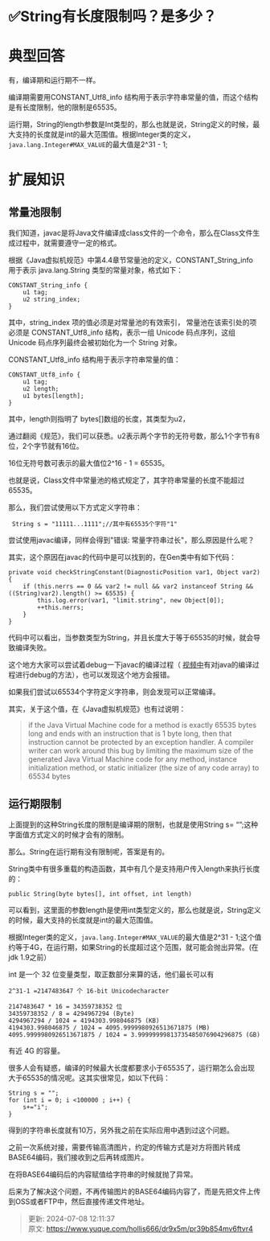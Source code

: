 # ✅String有长度限制吗？是多少？

# 典型回答


有，编译期和运行期不一样。



编译期需要用CONSTANT_Utf8_info 结构用于表示字符串常量的值，而这个结构是有长度限制，他的限制是65535。



运行期，String的length参数是Int类型的，那么也就是说，String定义的时候，最大支持的长度就是int的最大范围值。根据Integer类的定义，`java.lang.Integer#MAX_VALUE`的最大值是2^31 - 1;





# 扩展知识


## 常量池限制


我们知道，javac是将Java文件编译成class文件的一个命令，那么在Class文件生成过程中，就需要遵守一定的格式。



根据《Java虚拟机规范》中第4.4章节常量池的定义，CONSTANT_String_info 用于表示 java.lang.String 类型的常量对象，格式如下：



```plain
CONSTANT_String_info {
    u1 tag;
    u2 string_index;
}
```



其中，string_index 项的值必须是对常量池的有效索引， 常量池在该索引处的项必须是 CONSTANT_Utf8_info 结构，表示一组 Unicode 码点序列，这组 Unicode 码点序列最终会被初始化为一个 String 对象。



CONSTANT_Utf8_info 结构用于表示字符串常量的值：



```plain
CONSTANT_Utf8_info {
    u1 tag;
    u2 length;
    u1 bytes[length];
}
```



其中，length则指明了 bytes[]数组的长度，其类型为u2，



通过翻阅《规范》，我们可以获悉。u2表示两个字节的无符号数，那么1个字节有8位，2个字节就有16位。



16位无符号数可表示的最大值位2^16 - 1 = 65535。



也就是说，Class文件中常量池的格式规定了，其字符串常量的长度不能超过65535。



那么，我们尝试使用以下方式定义字符串：



```plain
 String s = "11111...1111";//其中有65535个字符"1"
```



尝试使用javac编译，同样会得到"错误: 常量字符串过长"，那么原因是什么呢？

其实，这个原因在javac的代码中是可以找到的，在Gen类中有如下代码：



```plain
private void checkStringConstant(DiagnosticPosition var1, Object var2) {
    if (this.nerrs == 0 && var2 != null && var2 instanceof String && ((String)var2).length() >= 65535) {
        this.log.error(var1, "limit.string", new Object[0]);
        ++this.nerrs;
    }
}
```



代码中可以看出，当参数类型为String，并且长度大于等于65535的时候，就会导致编译失败。



这个地方大家可以尝试着debug一下javac的编译过程（ [视频中](https://www.bilibili.com/video/BV1uK4y1t7H1/?spm_id_from=333.999.0.0)有对java的编译过程进行debug的方法），也可以发现这个地方会报错。



如果我们尝试以65534个字符定义字符串，则会发现可以正常编译。



其实，关于这个值，在《Java虚拟机规范》也有过说明：



> if the Java Virtual Machine code for a method is exactly 65535 bytes long and ends with an instruction that is 1 byte long, then that instruction cannot be protected by an exception handler. A compiler writer can work around this bug by limiting the maximum size of the generated Java Virtual Machine code for any method, instance initialization method, or static initializer (the size of any code array) to 65534 bytes
>



## 运行期限制




上面提到的这种String长度的限制是编译期的限制，也就是使用String s= “”;这种字面值方式定义的时候才会有的限制。



那么。String在运行期有没有限制呢，答案是有的。



String类中有很多重载的构造函数，其中有几个是支持用户传入length来执行长度的：



```plain
public String(byte bytes[], int offset, int length)
```



可以看到，这里面的参数length是使用int类型定义的，那么也就是说，String定义的时候，最大支持的长度就是int的最大范围值。



根据Integer类的定义，`java.lang.Integer#MAX_VALUE`的最大值是2^31 - 1;这个值约等于4G，在运行期，如果String的长度超过这个范围，就可能会抛出异常。(在jdk 1.9之前）



int 是一个 32 位变量类型，取正数部分来算的话，他们最长可以有



```plain
2^31-1 =2147483647 个 16-bit Unicodecharacter

2147483647 * 16 = 34359738352 位
34359738352 / 8 = 4294967294 (Byte)
4294967294 / 1024 = 4194303.998046875 (KB)
4194303.998046875 / 1024 = 4095.9999980926513671875 (MB)
4095.9999980926513671875 / 1024 = 3.99999999813735485076904296875 (GB)
```



有近 4G 的容量。



很多人会有疑惑，编译的时候最大长度都要求小于65535了，运行期怎么会出现大于65535的情况呢。这其实很常见，如以下代码：



```plain
String s = "";
for (int i = 0; i <100000 ; i++) {
    s+="i";
}
```



得到的字符串长度就有10万，另外我之前在实际应用中遇到过这个问题。



之前一次系统对接，需要传输高清图片，约定的传输方式是对方将图片转成BASE64编码，我们接收到之后再转成图片。



在将BASE64编码后的内容赋值给字符串的时候就抛了异常。



后来为了解决这个问题，不再传输图片的BASE64编码内容了，而是先把文件上传到OSS或者FTP中，然后直接传递文件地址。





> 更新: 2024-07-08 12:11:37  
> 原文: <https://www.yuque.com/hollis666/dr9x5m/pr39b854mv6ftvr4>